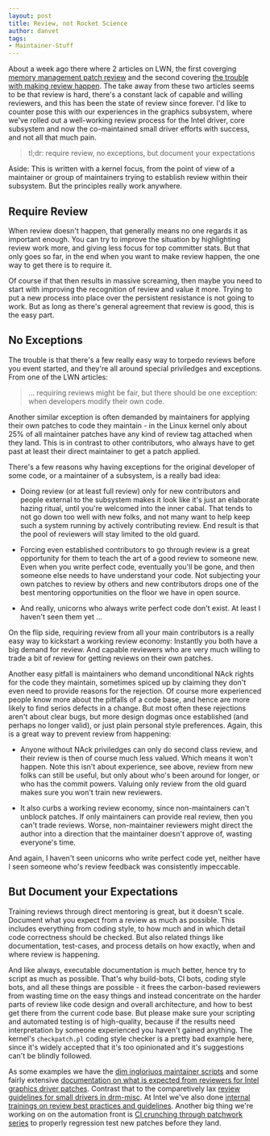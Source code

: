 ```yaml
---
layout: post
title: Review, not Rocket Science
author: danvet
tags:
- Maintainer-Stuff
---
```

About a week ago there where 2 articles on LWN, the first coverging [memory
management patch review](https://lwn.net/Articles/718212/) and the second
covering [the trouble with making review
happen](https://lwn.net/Articles/718411/). The take away from these two articles
seems to be that review is hard, there's a constant lack of capable and willing
reviewers, and this has been the state of review since forever. I'd like to
counter pose this with our experiences in the graphics subsystem, where we've
rolled out a well-working review process for the Intel driver, core subsystem
and now the co-maintained small driver efforts with success, and not all that
much pain.

> tl;dr: require review, no exceptions, but document your expectations

Aside: This is written with a kernel focus, from the point of view of a
maintainer or group of maintainers trying to establish review within their
subsystem. But the principles really work anywhere.

<!--more-->

## Require Review

When review doesn't happen, that generally means no one regards it as important
enough. You can try to improve the situation by highlighting review work more,
and giving less focus for top committer stats. But that only goes so far, in the
end when you want to make review happen, the one way to get there is to require
it.

Of course if that then results in massive screaming, then maybe you need to
start with improving the recognition of review and value it more. Trying to put
a new process into place over the persistent resistance is not going to work.
But as long as there's general agreement that review is good, this is the easy
part.

## No Exceptions

The trouble is that there's a few really easy way to torpedo reviews before you
event started, and they're all around special priviledges and exceptions. From
one of the LWN articles:

> ... requiring reviews might be fair, but there should be one exception: when
> developers modify their own code.

Another similar exception is often demanded by maintainers for applying their
own patches to code they maintain - in the Linux kernel only about 25% of all
maintainer patches have any kind of review tag attached when they land. This is
in contrast to other contributors, who always have to get past at least their
direct maintainer to get a patch applied.

There's a few reasons why having exceptions for the original developer of some
code, or a maintainer of a subsystem, is a really bad idea:

- Doing review (or at least full review) only for new contributors and people
  external to the subsystem makes it look like it's just an elaborate hazing
  ritual, until you're welcomed into the inner cabal. That tends to not go down
  too well with new folks, and not many want to help keep such a system running
  by actively contributing review. End result is that the pool of reviewers will
  stay limited to the old guard.

- Forcing even established contributors to go through review is a great
  opportunity for them to teach the art of a good review to someone new. Even
  when you write perfect code, eventually you'll be gone, and then someone else
  needs to have understand your code. Not subjecting your own patches to review
  by others and new contributors drops one of the best mentoring opportunities
  on the floor we have in open source.

- And really, unicorns who always write perfect code don't exist. At least I
  haven't seen them yet ...

On the flip side, requiring review from all your main contributors is a really
easy way to kickstart a working review economy: Instantly you both have a big
demand for review. And capable reviewers who are very much willing to trade a
bit of review for getting reviews on their own patches.

Another easy pitfall is maintainers who demand unconditional NAck rights for the
code they maintain, sometimes spiced up by claiming they don't even need to
provide reasons for the rejection. Of course more experienced people know more
about the pitfalls of a code base, and hence are more likely to find serios
defects in a change. But most often these rejections aren't about clear bugs,
but more design dogmas once established (and perhaps no longer valid), or just
plain personal style preferences. Again, this is a great way to prevent review
from happening:

- Anyone without NAck priviledges can only do second class review, and their
  review is then of course much less valued. Which means it won't happen.
  Note this isn't about experience, see above, review from new folks can still
  be useful, but only about who's been around for longer, or who has the commit
  powers. Valuing only review from the old guard makes sure you won't train new
  reviewers.

- It also curbs a working review economy, since non-maintainers can't unblock
  patches.  If only maintainers can provide real review, then you can't trade
  reviews. Worse, non-maintainer reviewers might direct the author into a
  direction that the maintainer doesn't approve of, wasting everyone's time.

And again, I haven't seen unicorns who write perfect code yet, neither have I
seen someone who's review feedback was consistently impeccable.

## But Document your Expectations

Training reviews through direct mentoring is great, but it doesn't scale.
Document what you expect from a review as much as possible. This includes
everything from coding style, to how much and in which detail code correctness
should be checked. But also related things like documentation, test-cases, and
process details on how exactly, when and where review is happening.

And like always, executable documentation is much better, hence try to script as
much as possible. That's why build-bots, CI bots, coding style bots, and all
these things are possible - it frees the carbon-based reviewers from wasting
time on the easy things and instead concentrate on the harder parts of review
like code design and overall architecture, and how to best get there from the
current code base. But please make sure your scripting and automated testing is
of high-quality, because if the results need interpretation by someone
experienced you haven't gained anything. The kernel's <code>checkpatch.pl</code>
coding style checker is a pretty bad example here, since it's widely accepted
that it's too opinionated and it's suggestions can't be blindly followed.

As some examples we have the [dim ingloriuos maintainer
scripts](https://01.org/linuxgraphics/gfx-docs/maintainer-tools/dim.html) and
some fairly extensive [documentation on what is expected from reviewers for
Intel graphics driver
patches](https://01.org/linuxgraphics/gfx-docs/maintainer-tools/drm-intel.html#committer-guidelines).
Contrast that to the comparetively lax [review guidelines for small drivers in
drm-misc](https://01.org/linuxgraphics/gfx-docs/maintainer-tools/drm-misc.html#small-drivers).
At Intel we've also done [internal trainings on review best practices and
guidelines](http://blog.ffwll.ch/2014/08/review-training-slides.html). Another
big thing we're working on on the automation front is [CI crunching through
patchwork
series](https://patchwork.freedesktop.org/project/intel-gfx/series/?ordering=-last_updated)
to properly regression test new patches before they land.
